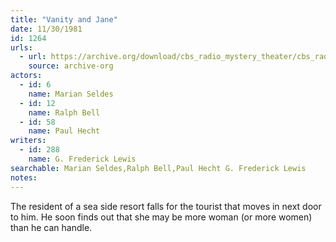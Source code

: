 ```yaml
---
title: "Vanity and Jane"
date: 11/30/1981
id: 1264
urls: 
  - url: https://archive.org/download/cbs_radio_mystery_theater/cbs_radio_mystery_theater-1251-1300.zip/cbs_radio_mystery_theater-1251-1300%2Fcbsrmt_1264_vanity_and_jane.mp3
    source: archive-org
actors:  
  - id: 6
    name: Marian Seldes  
  - id: 12
    name: Ralph Bell  
  - id: 58
    name: Paul Hecht
writers:  
  - id: 288
    name: G. Frederick Lewis
searchable: Marian Seldes,Ralph Bell,Paul Hecht G. Frederick Lewis
notes:  
---
```

The resident of a sea side resort falls for the tourist that moves in next door to him. He soon finds out that she may be more woman (or more women) than he can handle.